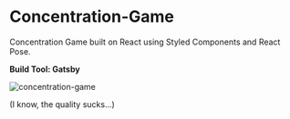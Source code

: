 # Concentration-Game

Concentration Game built on React using Styled Components and React Pose.

**Build Tool: Gatsby**

![concentration-game](https://user-images.githubusercontent.com/22243137/49900357-5a5d4400-fe84-11e8-8c58-245e681209bb.gif)

(I know, the quality sucks...)
